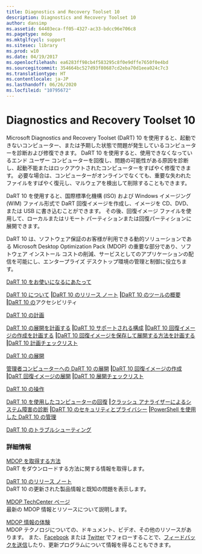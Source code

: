 ```yaml
---
title: Diagnostics and Recovery Toolset 10
description: Diagnostics and Recovery Toolset 10
author: dansimp
ms.assetid: 64403eca-ff05-4327-ac33-bdcc96e706c8
ms.pagetype: mdop
ms.mktglfcycl: support
ms.sitesec: library
ms.prod: w10
ms.date: 04/19/2017
ms.openlocfilehash: ea6283ff98cb4f583295c8f0e9dffe7650f0e4bd
ms.sourcegitcommit: 354664bc527d93f80687cd2eba70d1eea024c7c3
ms.translationtype: HT
ms.contentlocale: ja-JP
ms.lasthandoff: 06/26/2020
ms.locfileid: "10795672"
---
```

# Diagnostics and Recovery Toolset 10


Microsoft Diagnostics and Recovery Toolset (DaRT) 10 を使用すると、起動できないコンピューター、または予期した状態で問題が発生しているコンピューターを診断および修復できます。 DaRT 10 を使用すると、使用できなくなっているエンド ユーザー コンピューターを回復し、問題の可能性がある原因を診断し、起動不能またはロックアウトされたコンピューターをすばやく修復できます。 必要な場合は、コンピューターがオンラインでなくても、重要な失われたファイルをすばやく復元し、マルウェアを検出して削除することもできます。

DaRT 10 を使用すると、国際標準化機構 (ISO) および Windows イメージング (WIM) ファイル形式で DaRT 回復イメージを作成し、イメージを CD、DVD、または USB に書き込むことができます。 その後、回復イメージ ファイルを使用して、ローカルまたはリモート パーティションまたは回復パーティションに展開できます。

DaRT 10 は、ソフトウェア保証のお客様が利用できる動的ソリューションである Microsoft Desktop Optimization Pack (MDOP) の重要な部分であり、ソフトウェア インストール コストの削減、サービスとしてのアプリケーションの配信を可能にし、エンタープライズ デスクトップ環境の管理と制御に役立ちます。

<a href="" id="getting-started-with-dart-10"></a>[DaRT 10 をお使いになるにあたって](getting-started-with-dart-10.md)  

[DaRT 10 について](about-dart-10.md) **|**[DaRT 10 のリリース ノート](release-notes-for-dart-10.md) **|**[DaRT 10 のツールの概要](overview-of-the-tools-in-dart-10.md) **|**[DaRT 10 の](accessibility-for-dart-10.md)アクセシビリティ

<a href="" id="planning-for-dart-10"></a>[DaRT 10 の計画](planning-for-dart-10.md)  

[DaRT 10 の展開を計画する](planning-to-deploy-dart-10.md) **|**[DaRT 10 サポートされる構成](dart-10-supported-configurations.md) **|**[DaRT 10 回復イメージの作成を計画する](planning-to-create-the-dart-10-recovery-image.md) **|**[DaRT 10 回復イメージを保存して展開する方法を計画する](planning-how-to-save-and-deploy-the-dart-10-recovery-image.md) **|**[DaRT 10 計画チェックリスト](dart-10-planning-checklist.md)

<a href="" id="deploying-dart-10"></a>[DaRT 10 の展開](deploying-dart-10.md)  

[管理者コンピューターへの DaRT 10 の展開](deploying-dart-10-to-administrator-computers.md) **|**[DaRT 10 回復イメージの作成](creating-the-dart-10-recovery-image.md) **|**[DaRT 回復イメージの展開](deploying-the-dart-recovery-image-dart-10.md) **|**[DaRT 10 展開チェックリスト](dart-10-deployment-checklist.md)

<a href="" id="operations-for-dart-10"></a>[DaRT 10 の操作](operations-for-dart-10.md)  

[DaRT 10 を使用したコンピューターの回復](recovering-computers-using-dart-10.md) **|**[クラッシュ アナライザーによるシステム障害の診断](diagnosing-system-failures-with-crash-analyzer-dart-10.md) **|**[DaRT 10 のセキュリティとプライバシー](security-and-privacy-for-dart-10.md) **|**[PowerShell を使用した DaRT 10 の管理](administering-dart-10-using-powershell.md)

<a href="" id="troubleshooting-dart-10"></a>[DaRT 10 のトラブルシューティング](troubleshooting-dart-10.md)  

### 詳細情報

<a href="" id="how-do-i-get-mdop"></a>[MDOP を取得する方法](https://go.microsoft.com/fwlink/?LinkId=322049)  
DaRT をダウンロードする方法に関する情報を取得します。

<a href="" id="release-notes-for-dart-10"></a>[DaRT 10 のリリース ノート](release-notes-for-dart-10.md)  
DaRT 10 の更新された製品情報と既知の問題を表示します。

<a href="" id="mdop-techcenter-page"></a>[MDOP TechCenter ページ](https://go.microsoft.com/fwlink/p/?LinkId=225286)  
最新の MDOP 情報とリソースについて説明します。

<a href="" id="mdop-information-experience"></a>[MDOP 情報の体験](https://go.microsoft.com/fwlink/p/?LinkId=236032)  
MDOP テクノロジについての、ドキュメント、ビデオ、その他のリソースがあります。 また、[Facebook](https://go.microsoft.com/fwlink/p/?LinkId=242445) または [Twitter](https://go.microsoft.com/fwlink/p/?LinkId=242447) でフォローすることで、[フィードバックを送信](mailto:MDOPDocs@microsoft.com)したり、更新プログラムについて情報を得ることもできます。

 

 





